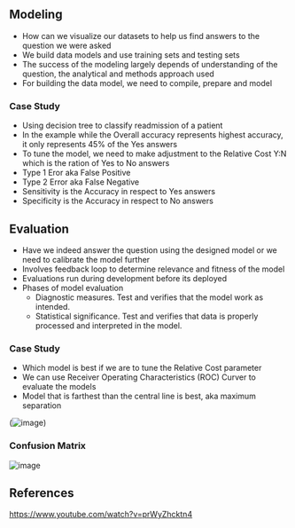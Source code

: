 ## Modeling
- How can we visualize our datasets to help us find answers to the question we were asked
- We build data models and use training sets and testing sets
- The success of the modeling largely depends of understanding of the question, the analytical and methods approach used
- For building the data model, we need to compile, prepare and model

### Case Study
- Using decision tree to classify readmission of a patient
- In the example while the Overall accuracy represents highest accuracy, it only represents 45% of the Yes answers
- To tune the model, we need to make adjustment to the Relative Cost Y:N which is the ration of Yes to No answers
- Type 1 Eror aka False Positive
- Type 2 Error aka False Negative
- Sensitivity is the Accuracy in respect to Yes answers
- Specificity is the Accuracy in respect to No answers

## Evaluation
- Have we indeed answer the question using the designed model or we need to calibrate the model further
- Involves feedback loop to determine relevance and fitness of the model
- Evaluations run during development before its deployed
- Phases of model evaluation
  - Diagnostic measures. Test and verifies that the model work as intended.
  - Statistical significance. Test and verifies that data is properly processed and interpreted in the model.
 
### Case Study
- Which model is best if we are to tune the Relative Cost parameter
- We can use Receiver Operating Characteristics (ROC) Curver to evaluate the models
- Model that is farthest than the central line is best, aka maximum separation
 
(![image](https://i0.wp.com/sefiks.com/wp-content/uploads/2020/12/roc-curve-original.png?ssl=1))

### Confusion Matrix
![image](https://github.com/rdagumampan/datascience-methodology-and-practice/assets/5895952/48d65101-9ca9-4b14-958c-bc5989e92eb7)
  
## References
https://www.youtube.com/watch?v=prWyZhcktn4
